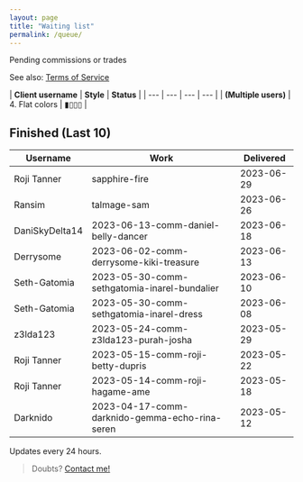 ```yaml
---
layout: page
title: "Waiting list"
permalink: /queue/
---
```

<!--▮▮▮▮▯▯▯▯-->
<!--▮▮▮▮▯▯▯▯-->

Pending commissions or trades

See also: [Terms  of Service](/tos)  

| **Client username** | **Style** | **Status** |
| --- | --- | --- | --- |
| **(Multiple users)** | 4. Flat colors | ▮▯▯▯ |

## Finished (Last 10)

| **Username** | **Work** | **Delivered** |
| --- | --- | --- |
| Roji Tanner | sapphire-fire | 2023-06-29 |
| Ransim | talmage-sam | 2023-06-26 |
| DaniSkyDelta14 | 2023-06-13-comm-daniel-belly-dancer | 2023-06-18 |
| Derrysome | 2023-06-02-comm-derrysome-kiki-treasure | 2023-06-13 |
| Seth-Gatomia | 2023-05-30-comm-sethgatomia-inarel-bundalier | 2023-06-10 |
| Seth-Gatomia | 2023-05-30-comm-sethgatomia-inarel-dress | 2023-06-08 |
| z3lda123 | 2023-05-24-comm-z3lda123-purah-josha | 2023-05-29 |
| Roji Tanner | 2023-05-15-comm-roji-betty-dupris | 2023-05-22 |
| Roji Tanner | 2023-05-14-comm-roji-hagame-ame | 2023-05-18 |
| Darknido | 2023-04-17-comm-darknido-gemma-echo-rina-seren | 2023-05-12 |

Updates every 24 hours.  
> Doubts? [Contact me!](/contact)
